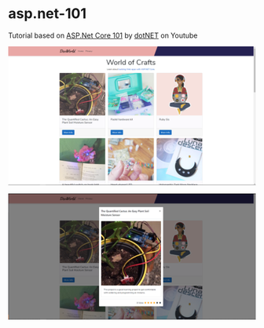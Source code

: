 ﻿# asp.net-101


Tutorial based on [ASP.Net Core 101](https://www.youtube.com/watch?v=lE8NdaX97m0&list=PLdo4fOcmZ0oW8nviYduHq7bmKode-p8Wy) by [dotNET](https://www.youtube.com/channel/UCvtT19MZW8dq5Wwfu6B0oxw) on Youtube 


![](devWorld.PNG)



![](MoreInfo.PNG)
